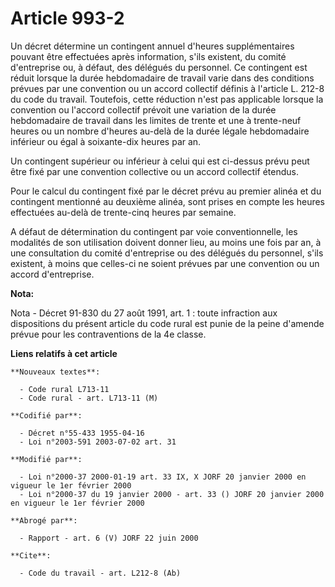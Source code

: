 # Article 993-2

Un décret détermine un contingent annuel d'heures supplémentaires pouvant être effectuées après information, s'ils existent,
du comité d'entreprise ou, à défaut, des délégués du personnel. Ce contingent est réduit lorsque la durée hebdomadaire de
travail varie dans des conditions prévues par une convention ou un accord collectif définis à l'article L. 212-8 du code du
travail. Toutefois, cette réduction n'est pas applicable lorsque la convention ou l'accord collectif prévoit une variation de
la durée hebdomadaire de travail dans les limites de trente et une à trente-neuf heures ou un nombre d'heures au-delà de la
durée légale hebdomadaire inférieur ou égal à soixante-dix heures par an.

Un contingent supérieur ou inférieur à celui qui est ci-dessus prévu peut être fixé par une convention collective ou un
accord collectif étendus.

Pour le calcul du contingent fixé par le décret prévu au premier alinéa et du contingent mentionné au deuxième alinéa, sont
prises en compte les heures effectuées au-delà de trente-cinq heures par semaine.

A défaut de détermination du contingent par voie conventionnelle, les modalités de son utilisation doivent donner lieu, au
moins une fois par an, à une consultation du comité d'entreprise ou des délégués du personnel, s'ils existent, à moins que
celles-ci ne soient prévues par une convention ou un accord d'entreprise.

**Nota:**

Nota - Décret 91-830 du 27 août 1991, art. 1 : toute infraction aux dispositions du présent article du code rural est punie
de la peine d'amende prévue pour les contraventions de la 4e classe.

**Liens relatifs à cet article**

	**Nouveaux textes**:

	  - Code rural L713-11
	  - Code rural - art. L713-11 (M)

	**Codifié par**:

	  - Décret n°55-433 1955-04-16
	  - Loi n°2003-591 2003-07-02 art. 31

	**Modifié par**:

	  - Loi n°2000-37 2000-01-19 art. 33 IX, X JORF 20 janvier 2000 en vigueur le 1er février 2000
	  - Loi n°2000-37 du 19 janvier 2000 - art. 33 () JORF 20 janvier 2000 en vigueur le 1er février 2000

	**Abrogé par**:

	  - Rapport - art. 6 (V) JORF 22 juin 2000

	**Cite**:

	  - Code du travail - art. L212-8 (Ab)
